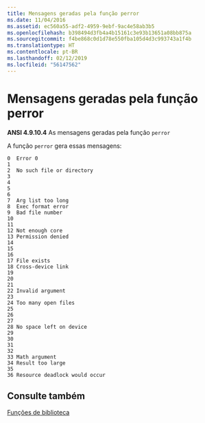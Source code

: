 ```yaml
---
title: Mensagens geradas pela função perror
ms.date: 11/04/2016
ms.assetid: ec560a55-adf2-4959-9ebf-9ac4e58ab3b5
ms.openlocfilehash: b398494d3fb4a4b15161c3e93b13651a08bb875a
ms.sourcegitcommit: f4be868c0d1d78e550fba105d4d3c993743a1f4b
ms.translationtype: HT
ms.contentlocale: pt-BR
ms.lasthandoff: 02/12/2019
ms.locfileid: "56147562"
---
```

# <a name="messages-generated-by-the-perror-function"></a>Mensagens geradas pela função perror

**ANSI 4.9.10.4** As mensagens geradas pela função `perror`

A função `perror` gera essas mensagens:

```
0  Error 0
1
2  No such file or directory
3
4
5
6
7  Arg list too long
8  Exec format error
9  Bad file number
10
11
12 Not enough core
13 Permission denied
14
15
16
17 File exists
18 Cross-device link
19
20
21
22 Invalid argument
23
24 Too many open files
25
26
27
28 No space left on device
29
30
31
32
33 Math argument
34 Result too large
35
36 Resource deadlock would occur
```

## <a name="see-also"></a>Consulte também

[Funções de biblioteca](../c-language/library-functions.md)

